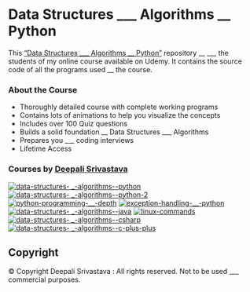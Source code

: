 # Data Structures ___ Algorithms __ Python

This [“Data Structures ___ Algorithms __ Python”]( https://www.udemy.com/course/data-structures-algorithms-__-python/?couponCode_GITHUBSTUDENT ) repository __ ___ the students of my online course available on Udemy. It contains the source code of all the programs used __ the course. 

### About the Course
 * Thoroughly detailed course with complete working programs
 * Contains lots of animations to help you visualize the concepts
 * Includes over 100 Quiz questions
 * Builds a solid foundation __ Data Structures ___ Algorithms
 * Prepares you ___ coding interviews 
 * Lifetime Access

### Courses by [Deepali Srivastava](https://www.udemy.com/user/deepalisrivastava/)

[![data-structures- ___-algorithms-__-python](https://user-images.githubusercontent.com/98641125/153196027-592d0307-5130-444f-8527-802634b5cc1e.png)]( https://www.udemy.com/course/data-structures-algorithms-__-python/?couponCode_GITHUBSTUDENT)
[![data-structures- ___-algorithms-__-python-2](https://user-images.githubusercontent.com/98641125/153196106-0eb1a386-c36b-4f14-8675-9d865438f882.png)]( https://www.udemy.com/course/data-structures-___-algorithms-__-python-2/?couponCode_GITHUBSTUDENT)
[![python-programming-__-depth](https://user-images.githubusercontent.com/98641125/153196166-45ef8461-adb1-4f9f-b9ee-e482a5ad54a7.png)]( https://www.udemy.com/course/python-programming-__-depth/?couponCode_GITHUBSTUDENT)
[![exception-handling-__-python](https://user-images.githubusercontent.com/98641125/153196201-83c1a210-9c4f-4ba5-a56f-6aa4d4c551b2.png)]( https://www.udemy.com/course/exception-handling-__-python/?couponCode_GITHUBSTUDENT)
[![data-structures- ___-algorithms-__-java](https://user-images.githubusercontent.com/98641125/153196280-c2028f4b-d27b-432d-ad5a-9b04be2a3717.png)]( https://www.udemy.com/course/data-structures-___-algorithms-__-java/?couponCode_GITHUBSTUDENT)
[![linux-commands](https://user-images.githubusercontent.com/98641125/153196567-96b3396c-8ee3-4233-b8fc-66c6b3bd830c.png)]( https://www.udemy.com/course/linux-commands/?couponCode_GITHUBSTUDENT)
[![data-structures- ___-algorithms-__-csharp](https://user-images.githubusercontent.com/98641125/153196407-99441e67-24a7-4fa0-aaea-78cb39743282.png)]( https://www.udemy.com/course/data-structures-___-algorithms-__-csharp/?couponCode_GITHUBSTUDENT)
[![data-structures- ___-algorithms-__-c-plus-plus](https://user-images.githubusercontent.com/98641125/153196522-2412c993-1055-4322-8487-4133537566c9.png)]( https://www.udemy.com/course/data-structures-___-algorithms-__-c-plus-plus/?couponCode_GITHUBSTUDENT)

## Copyright
© Copyright Deepali Srivastava : All rights reserved.
Not to be used ___ commercial purposes.
